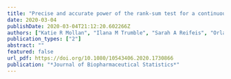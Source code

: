 ```yaml
---
title: "Precise and accurate power of the rank-sum test for a continuous outcome"
date: 2020-03-04
publishDate: 2020-03-04T21:12:20.602266Z
authors: ["Katie R Mollan", "Ilana M Trumble", "Sarah A Reifeis", "Orlando Ferrer", "Camden P Bay", "Pedro L Baldoni", "Michael G Hudgens"]
publication_types: ["2"]
abstract: ""
featured: false
url_pdf: https://doi.org/10.1080/10543406.2020.1730866
publication: "*Journal of Biopharmaceutical Statistics*"
---
```


